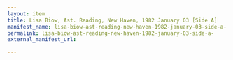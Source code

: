 ```yaml
---
layout: item
title: Lisa Biow, Ast. Reading, New Haven, 1982 January 03 [Side A]
manifest_name: lisa-biow-ast-reading-new-haven-1982-january-03-side-a-
permalink: lisa-biow-ast-reading-new-haven-1982-january-03-side-a-
external_manifest_url: 

---
```

<!-- Add an essay or interpretive material below this line,
using HTML or markdown.  Do not modify this file above this line -->
